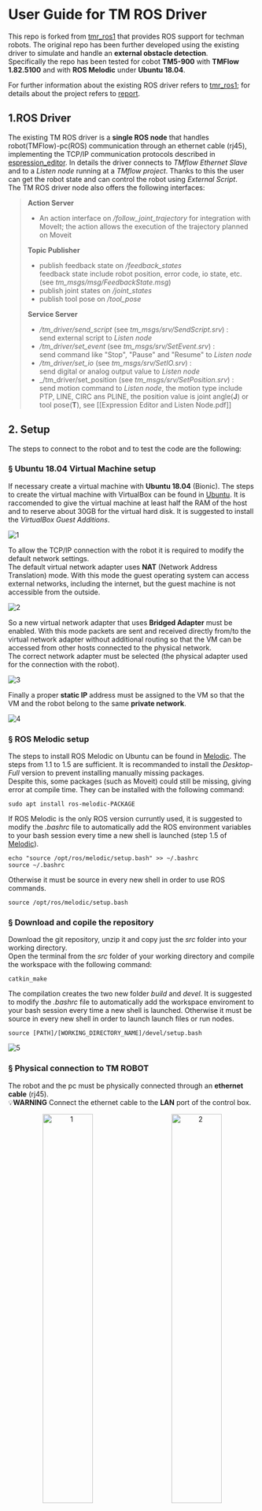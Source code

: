 
# __User Guide for TM ROS Driver__

This repo is forked from [tmr_ros1]( https://github.com/TechmanRobotInc/tmr_ros1) that provides ROS support for techman robots. The original repo has been further developed using the existing driver to simulate and handle an __external obstacle detection__. <br/>
Specifically the repo has been tested for cobot __TM5-900__ with __TMFlow 1.82.5100__ and with __ROS Melodic__ under __Ubuntu 18.04__.<br/>

For further information about the existing ROS driver refers to [tmr_ros1]( https://github.com/TechmanRobotInc/tmr_ros1); for details about the project refers to [report](src/documents/Report.pdf).<br/>

## __1.ROS Driver__

The existing TM ROS driver is a __single ROS node__ that handles robot(TMFlow)-pc(ROS) communication through an ethernet cable (rj45), implementing the TCP/IP communication protocols described in [espression_editor](src/documents/tm_expression_editor_and_listen_node_manual.pdf).  In details the driver connects to _TMflow Ethernet Slave_ and to a _Listen node_ running at a _TMflow project_. Thanks to this the user can get the robot state and can control the robot using _External Script_. <br/>
The TM ROS driver node also offers the following interfaces:

> __Action Server__
>
> - An  action interface on _/follow_joint_trajectory_ for integration with MoveIt; the action allows the execution of the trajectory planned on Moveit
>
> __Topic Publisher__
>
> - publish feedback state on _/feedback_states_  
feedback state include robot position, error code, io state, etc.
(see _tm_msgs/msg/FeedbackState.msg_)  
> - publish joint states on _/joint_states_  
> - publish tool pose on _/tool_pose_
>
> __Service Server__
>
> - _/tm_driver/send_script_ (see _tm_msgs/srv/SendScript.srv_) :  
send external script to _Listen node_  
> - _/tm_driver/set_event_ (see _tm_msgs/srv/SetEvent.srv_) :  
send command like "Stop", "Pause" and "Resume"  to _Listen node_  
> - _/tm_driver/set_io_ (see _tm_msgs/srv/SetIO.srv_) :  
send digital or analog output value to _Listen node_  
> - _/tm_driver/set_position (see _tm_msgs/srv/SetPosition.srv_) :  
send motion command to _Listen node_, the motion type include PTP, LINE, CIRC ans PLINE, the position value is joint angle(__J__) or tool pose(__T__), see [[Expression Editor and Listen Node.pdf]]
>
>

## __2. Setup__
The steps to connect to the robot and to test the code are the following:

### &sect; __Ubuntu 18.04 Virtual Machine setup__
If necessary create a virtual machine with __Ubuntu 18.04__ (Bionic). The steps to create the virtual machine with VirtualBox can be found in [Ubuntu](https://www.toptechskills.com/linux-tutorials-courses/how-to-install-ubuntu-1804-bionic-virtualbox/).
It is raccomended to give the virtual machine at least half the RAM of the host and to reserve about 30GB for the virtual hard disk.
It is suggested to install the _VirtualBox Guest Additions_. <br/>

![1](src/figures/ubuntu.png)

To allow the TCP/IP connection with the robot it is required to modify the default network settings.  <br/>
The default virtual network adapter uses __NAT__ (Network Address Translation) mode.
With this mode the guest operating system can access external networks, including the internet, but the guest machine is not accessible from the outside.

![2](src/figures/net1.png)

So a new virtual network adapter that uses __Bridged Adapter__ must be enabled. With this mode packets are sent and received directly from/to the virtual network adapter without additional routing so that the VM can be accessed from other hosts connected to the physical network.<br/>
The correct network adapter must be selected (the physical adapter used for the connection with the robot).

![3](src/figures/net2.png)

Finally a proper __static IP__ address must be assigned to the VM so that the VM and the robot belong to the same __private network__.

![4](src/figures/net3.png)

### &sect; __ROS Melodic setup__
The steps to install ROS Melodic on Ubuntu can be found in [Melodic](http://wiki.ros.org/melodic/Installation/Ubuntu). The steps from 1.1 to 1.5 are sufficient. It is recommanded to install the _Desktop-Full_ version to prevent installing manually missing packages. <br/>
Despite this, some packages (such as Moveit) could still be missing, giving error at compile time. They can be installed with the following command:

```
sudo apt install ros-melodic-PACKAGE
```
If ROS Melodic is the only ROS version curruntly used, it is suggested to modify the _.bashrc_ file to automatically add the ROS environment variables to your bash session every time a new shell is launched (step 1.5 of [Melodic](http://wiki.ros.org/melodic/Installation/Ubuntu)).

```
echo "source /opt/ros/melodic/setup.bash" >> ~/.bashrc
source ~/.bashrc
```

Otherwise it must be source in every new shell in order to use ROS commands.
```
source /opt/ros/melodic/setup.bash
```


### &sect; __Download and copile the repository__
Download the git repository, unzip it and copy just the _src_ folder into your working directory.<br/>
Open the terminal from the _src_ folder of your working directory and compile the workspace with the following command:

```
catkin_make
```
The compilation creates the two new folder _build_ and _devel_.
It is suggested to modify the _.bashrc_ file to automatically add the workspace enviroment to your bash session every time a new shell is launched. Otherwise it must be source in every new shell in order to launch launch files or run nodes.

```
source [PATH]/[WORKING_DIRECTORY_NAME]/devel/setup.bash
```
![5](src/figures/source.png)

###  &sect; __Physical connection to TM ROBOT__
The robot and the pc must be physically connected through an __ethernet cable__ (rj45). <br/>
:bulb:__WARNING__ Connect the ethernet cable to the __LAN__ port of the control box.

<p align="center">
  <img alt="1" src="src/figures/LAN.jpg" width="45%">
&nbsp; &nbsp; &nbsp; &nbsp;
  <img alt="2" src="src/figures/LAN1.jpg" width="45%">
</p>

### &sect; __TMFlow setup__
On the robot side the steps to enable the communication are the following:

1. Create a new TMFlow project with an infinite loop on a __Listen__ node. Just drag the node from the _nodes menu_, the node parameters can be left to their default value.

![6](src/figures/listen2.png)

When the process enters the Listen Node, it __stays in the Listen Node__ until it triggers and leaves with one of the two exit condition:<br/>
__Pass__: executes ScriptExit() or item stopped <br/>
__Fail__: connection Timeout or data Timeout or before the Socket Server been established successfully, the flow process has entered the Listen Node <br/>
So then connect the _Fail Path_ to a _Stop_ node and the _Pass Path_ to a _Goto_ node to loop back to the listen node.

 ![7](src/figures/listen1.png)

2. The network settings in __System &rArr; Network__ can be left to their __default__ value.
This step is different from what [tmr_ros1]( https://github.com/TechmanRobotInc/tmr_ros1) describes. Connecting the ethernet cable to the only one __LAN__ port (not the GigE ports) of the control box, the Ethernet Slave and the Listen open on __169.254.77.215__.
It is sufficient to set the static ip of the Virtual Machine so that it belongs to the same private network (__for example 169.254.77.210__).

 ![8](src/figures/open.png)

:bulb:__WARNING__ __Not connect__ the ethernet cable to a __GigE LAN__ port otherwise the Ethernet Slave and the Listen open on the local host 127.0.0.1 and the connection fails <br/>
:bulb:__WARNING__ If the Ethernet Slave and the Listen still open on the __local host 127.0.0.1__ try the other port though


3. Enable the __Ethenet Slave__ and set the __Ethernet Slave Data Table__ from __Setting &rArr; Connection &rArr; Ethernet Slave__.

 ![9](src/figures/ethernet1.png)

 The __Data Table__ or __Transmit File__ is a customizable list of items that are trasmitted between the Ethernet Slave and clients. In particular when the Ethernet Slave is enabled, the data items in this file are send to the connected clients periodically. <br/>
 These items can be __predefined__ variables, __user defined__ variable or __global variable__. <br/>
 The following items must be selected and added to the transmit file:

- [x] Robot_Error
- [x] Project_Run
- [x] Project_Pause
- [x] Safeguard_A
- [x] ESTOP
- [x] Camera_Light
- [x] Error_Code
- [x] Joint_Angle
- [x] Coord_Robot_Flange
- [x] Coord_Robot_Tool
- [x] TCP_Force
- [x] TCP_Force3D
- [x] TCP_Speed
- [x] TCP_Speed3D
- [x] Joint_Speed
- [x] Joint_Torque
- [x] Project_Speed
- [x] MA_Mode
- [x] Robot Light
- [x] Ctrl_DO0~DO7
- [x] Ctrl_DI0~DI7
- [x] Ctrl_AO0
- [x] Ctrl_AI0~AI1
- [x] END_DO0~DO3
- [x] END_DI0~DI2
- [x] END_AI0

 ![10](src/figures/ethernet2.png)

Another way to set the __Ethernet Slave Data Table__ settings is to directly import the transmit file from [TM ROS Driver vs TMflow software Usage : Import Data Table Setting](https://github.com/TechmanRobotInc/TM_Export).

4. Run the TMFlow project on the robot side and open a terminal on the pc side. <br/>
Check the robot-pc connection with a __ping__ to the robot ip address.

 ![13](src/figures/ping.png)


## __3. Usage__
After following all the steps described in section 2, the following __launch file__ can be launched:

- __loop_trajectory.launch__
- __pick_place_trajectory.launch__
- __moveit_trajectory.launch__
- __test_functions.launch__

The ROS command to open these files is the following:
```
roslaunch obstacle_avoidance [LAUNCH_FILE_NAME]
```
:bulb: WARNING: The __default robot ip address__ is 169.254.77.215; if the robot has a different ip these launch files must be modified changing the value of the parameter _robot_ip_address_ of the __tm_driver__ node.


###  &sect; __test_functions__
This launch file starts the __tm_driver__ node for the robot-pc communication and a __send_script_node__ to test the __External Script__ commands available (for the commands refers to [espression_editor](src/documents/tm_expression_editor_and_listen_node_manual.pdf)). <br/>
To __test a new command__ just create a string variable with the desired command and assign it to _srv.request.script_.

![14](src/figures/test.png)

###  &sect; __loop_trajectory__
This launch file starts the following nodes:
- __tm_driver__: the usual node for the robot-pc communication
- __loop_trajectory_node__: this node gives the robot the commands to execute a __predefined trajectory__ in a loop; here the trajectory is just Joint1 (shoulder_1_joint) rotating by +- 90°
- __obstacle_avoidance_naive_loop_node__: this node handles the obstacle avoidance; when ad obstacle is detected it gives the robot the commands to __stop__ the current trajectory and to return to the __home__ pose

To simulate an obstacle detection the __obstacle_detection_naive_node__ must be run with the following command:

```
rosrun obstacle_avoidance obstacle_detection_naive_node
```
This node publishes a custom naive __ObstacleDetected__ message to the topic __tm_driver/obstacle_detected__ that is subscribed by __obstacle_avoidance_naive_loop_node__. <br/>
So launching the __loop_trajectory.launch__ the robot starts a predefined trajectory in a loop; when the __obstacle_detection_naive_node__ is run the robot stops and returns to the home pose.

###  &sect; __pick_place_trajectory__
This launch file is similar to the previous one; the only difference is a more complex __predefined trajectory__ that simulates a __pick and place task__ executed in a loop.
The launch file starts the following nodes:
- __tm_driver__: the usual node for the robot-pc communication
- __pick_place_trajectory_node__: this node gives the robot the commands to execute a __predefined trajectory__ in a loop; here the trajectory is sequence of 4 points to simulate a pick and place task
- __obstacle_avoidance_naive_pick_node__: this node handles the obstacle avoidance; when ad obstacle is detected it gives the robot the commands to __stop__ the current trajectory and to return to the __home__ pose

To simulate an obstacle detection the same __obstacle_detection_naive_node__ must be run.

###  &sect; __moveit_trajectory__
This launch file allows the same obstacle avoidance logic of the previous ones but with a trajectory not predefined but planned through __MoveIt__. <br/>
MoveIt is an __RViz plugin__ and __Rviz__ is the primary visualizer in ROS. The MoveIt Rviz plugin allows you to setup virtual environments (scenes), create __start__ and __goal states__ for the robot interactively, test various __motion planners__ and visualize the output. <br/>
In [tmr_ros1]( https://github.com/TechmanRobotInc/tmr_ros1) there is already a launch file to __control the robot through MoveIt__ that can still be launched with the command:

```
roslaunch tm5_900_moveit_config tm5_900_moveit_planning_execution.launch sim:=False robot_ip:=<robot_ip_address>
```

When the launch file is run, the Rviz window will open, showing the robot __current pose__ that is the default start state. The user can choose the __goal state__, selecting it from the drop-down menu or manually moving the robot goal state. <br/>
The states in the drop-down menu are defined in [tm5_900.srdf](src/tm5_900_moveit_config/config/tm5_900.srdf)

![15](src/figures/states.png)

With the __Plan__ buttom MoveIt plans and shows the trajectory from the start state to the goal state. After the planning, with the __Execute__ buttom, the user can ask the execution of the planned trajectory.

![16](src/figures/moveit.png)

Starting from this a new launch file has been created adding a node __obstacle_avoidance_naive_moveit_node__. This node, as the others, handles the obstacle avoidance, giving the robot the commands to __stop__ the current trajectory and to return to the __home__ pose. The obstacle detection can be simulated running the same __obstacle_detection_naive_node__.
